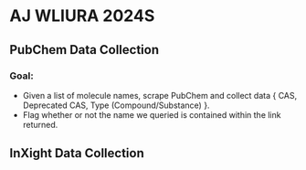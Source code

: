 # AJ WLIURA 2024S

## PubChem Data Collection

### Goal:

- Given a list of molecule names, scrape PubChem and collect data { CAS, Deprecated CAS, Type (Compound/Substance) }.
- Flag whether or not the name we queried is contained within the link returned.

## InXight Data Collection
